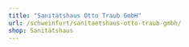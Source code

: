 ```yaml
---
title: "Sanitätshaus Otto Traub GmbH"
url: /schweinfurt/sanitaetshaus-otto-traub-gmbh/
shop: Sanitätshaus
---
```

